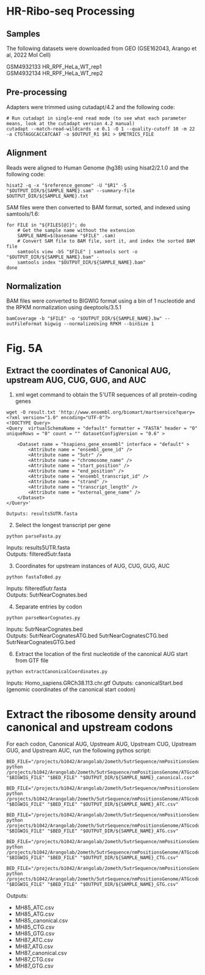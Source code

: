 # HR-Ribo-seq Processing

## Samples
The following datasets were downloaded from GEO (GSE162043, Arango et al, 2022 Mol Cell)

GSM4932133	HR_RPF_HeLa_WT_rep1 \
GSM4932134	HR_RPF_HeLa_WT_rep2

## Pre-processing

Adapters were trimmed using cutadapt/4.2 and the following code:

```
# Run cutadapt in single-end read mode (to see what each parameter means, look at the cutadapt version 4.2 manual)
cutadapt --match-read-wildcards -e 0.1 -O 1 --quality-cutoff 10 -m 22 -a CTGTAGGCACCATCAAT -o $OUTPUT_R1 $R1 > $METRICS_FILE
```

## Alignment

Reads were aligned to Human Genome (hg38) using hisat2/2.1.0 and the following code:

```
hisat2 -q -x "$reference_genome" -U "$R1" -S "$OUTPUT_DIR/${SAMPLE_NAME}.sam" --summary-file $OUTPUT_DIR/${SAMPLE_NAME}.txt
```

SAM files were then converted to BAM format, sorted, and indexed using samtools/1.6:

```
for FILE in "${FILES[@]}"; do
    # Get the sample name without the extension
    SAMPLE_NAME=$(basename "$FILE" .sam)
    # Convert SAM file to BAM file, sort it, and index the sorted BAM file
    samtools view -bS "$FILE" | samtools sort -o "$OUTPUT_DIR/${SAMPLE_NAME}.bam" -
    samtools index "$OUTPUT_DIR/${SAMPLE_NAME}.bam"
done
```
## Normalization

BAM files were converted to BIGWIG format using a bin of 1 nucleotide and the RPKM normalization using deeptools/3.5.1

```
bamCoverage -b "$FILE" -o "$OUTPUT_DIR/${SAMPLE_NAME}.bw" --outFileFormat bigwig --normalizeUsing RPKM --binSize 1
```

# Fig. 5A

## Extract the coordinates of Canonical AUG, upstream AUG, CUG, GUG, and AUC

1. xml wget command to obtain the 5'UTR sequences of all protein-coding genes

```
wget -O result.txt 'http://www.ensembl.org/biomart/martservice?query=<?xml version="1.0" encoding="UTF-8"?>
<!DOCTYPE Query>
<Query  virtualSchemaName = "default" formatter = "FASTA" header = "0" uniqueRows = "0" count = "" datasetConfigVersion = "0.6" >
			
	<Dataset name = "hsapiens_gene_ensembl" interface = "default" >
		<Attribute name = "ensembl_gene_id" />
		<Attribute name = "5utr" />
		<Attribute name = "chromosome_name" />
		<Attribute name = "start_position" />
		<Attribute name = "end_position" />
		<Attribute name = "ensembl_transcript_id" />
		<Attribute name = "strand" />
		<Attribute name = "transcript_length" />
		<Attribute name = "external_gene_name" />
	</Dataset>
</Query>'

Outputs: results5UTR.fasta

```
2. Select the longest transcript per gene
```
python parseFasta.py
```
Inputs: results5UTR.fasta \
Outputs: filtered5utr.fasta

3. Coordinates for upstream instances of AUG, CUG, GUG, AUC
```
python fastaToBed.py
```
Inputs: filtered5utr.fasta \
Outputs: 5utrNearCognates.bed

4. Separate entries by codon

```
python parseNearCognates.py
```
Inputs: 5utrNearCognates.bed \
Outputs: 5utrNearCognatesATG.bed 5utrNearCognatesCTG.bed 5utrNearCognatesGTG.bed 

6. Extract the location of the first nucleotide of the canonical AUG start from GTF file 
```
python extractCanonicalCoordinates.py
```
Inputs: Homo_sapiens.GRCh38.113.chr.gtf
Outputs: canonicalStart.bed (genomic coordinates of the canonical start codon)

# Extract the ribosome density around canonical and upstream codons 
For each codon, Canonical AUG, Upstream AUG, Upstream CUG, Upstream GUG, and Upstream AUC, run the following pythos script:

```
BED_FILE="/projects/b1042/Arangolab/2ometh/5utrSequence/nmPositionsGenome/nearCognateBoxplot/canonicalStart.bed"
python /projects/b1042/Arangolab/2ometh/5utrSequence/nmPositionsGenome/ATGcodon/riboSeq/ribo.density.py "$BIGWIG_FILE" "$BED_FILE" "$OUTPUT_DIR/${SAMPLE_NAME}_canonical.csv"

BED_FILE="/projects/b1042/Arangolab/2ometh/5utrSequence/nmPositionsGenome/nearCognateBoxplot/5utrNearCognatesATC.bed"
python /projects/b1042/Arangolab/2ometh/5utrSequence/nmPositionsGenome/ATGcodon/riboSeq/ribo.density.py "$BIGWIG_FILE" "$BED_FILE" "$OUTPUT_DIR/${SAMPLE_NAME}_ATC.csv"

BED_FILE="/projects/b1042/Arangolab/2ometh/5utrSequence/nmPositionsGenome/nearCognateBoxplot/5utrNearCognatesATG.bed"
python /projects/b1042/Arangolab/2ometh/5utrSequence/nmPositionsGenome/ATGcodon/riboSeq/ribo.density.py "$BIGWIG_FILE" "$BED_FILE" "$OUTPUT_DIR/${SAMPLE_NAME}_ATG.csv"

BED_FILE="/projects/b1042/Arangolab/2ometh/5utrSequence/nmPositionsGenome/nearCognateBoxplot/5utrNearCognatesCTG.bed"
python /projects/b1042/Arangolab/2ometh/5utrSequence/nmPositionsGenome/ATGcodon/riboSeq/ribo.density.py "$BIGWIG_FILE" "$BED_FILE" "$OUTPUT_DIR/${SAMPLE_NAME}_CTG.csv"

BED_FILE="/projects/b1042/Arangolab/2ometh/5utrSequence/nmPositionsGenome/nearCognateBoxplot/5utrNearCognatesGTG.bed"
python /projects/b1042/Arangolab/2ometh/5utrSequence/nmPositionsGenome/ATGcodon/riboSeq/ribo.density.py "$BIGWIG_FILE" "$BED_FILE" "$OUTPUT_DIR/${SAMPLE_NAME}_GTG.csv"
```
Outputs: 
* MH85_ATC.csv
* MH85_ATG.csv
* MH85_canonical.csv
* MH85_CTG.csv
* MH85_GTG.csv
* MH87_ATC.csv
* MH87_ATG.csv
* MH87_canonical.csv
* MH87_CTG.csv
* MH87_GTG.csv
